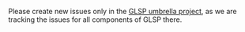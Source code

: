 Please create new issues only in the [GLSP umbrella project](https://github.com/eclipse-glsp/glsp), as we are tracking the issues for all components of GLSP there.
